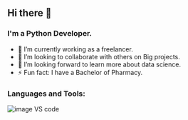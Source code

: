 ## Hi there 👋

<!--
**AbdalrahmanSaadat/AbdalrahmanSaadat** is a ✨ _special_ ✨ repository because its `README.md` (this file) appears on your GitHub profile.

Here are some ideas to get you started:
-->
### I'm a Python Developer.
- 🔭 I’m currently working as a freelancer.
- 👯 I’m looking to collaborate with others on Big projects.
- 🤔 I’m looking forward to learn more about data science.
- ⚡ Fun fact: I have a Bachelor of Pharmacy.
### Languages and Tools:
![image](https://github.com/AbdalrahmanSaadat/AbdalrahmanSaadat/assets/139587515/6954264c-4513-4904-9310-134d2eb47ed2)
VS code










<!--- 😄 Pronouns: ... 
- 🌱 I’m currently learning
- 📫 How to reach me: ...
- 💬 Ask me about ...
-->
